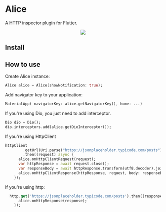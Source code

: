 # Alice

A HTTP inspector plugin for Flutter.
<p align="center">
<img src="https://github.com/jhomlala/alice/blob/master/media/alice.gif">
</p>

## Install



## How to use
Create Alice instance:
```dart
Alice alice = Alice(showNotification: true);
```

Add navigator key to your application:
```dart
MaterialApp( navigatorKey: alice.getNavigatorKey(), home: ...)
```

If you're using Dio, you just need to add interceptor.
```dart
Dio dio = Dio();
dio.interceptors.add(alice.getDioInterceptor());
```

If you're using HttpClient
```dart
httpClient
        .getUrl(Uri.parse("https://jsonplaceholder.typicode.com/posts"))
        .then((request) async {
      alice.onHttpClientRequest(request);
      var httpResponse = await request.close();
      var responseBody = await httpResponse.transform(utf8.decoder).join();
      alice.onHttpClientResponse(httpResponse, request, body: responseBody);
    });
```

If you're using http:
```dart
  http.get('https://jsonplaceholder.typicode.com/posts').then((response) {
      alice.onHttpResponse(response);
    });
```
